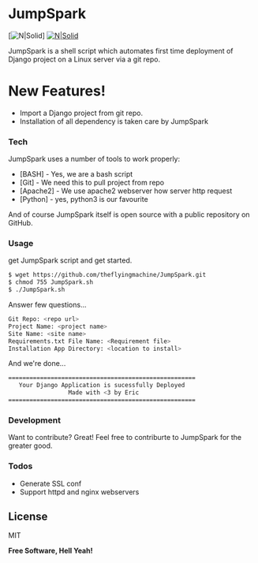 # JumpSpark

[![N|Solid](https://upload.wikimedia.org/wikipedia/commons/thumb/8/82/Gnu-bash-logo.svg/120px-Gnu-bash-logo.svg.png)]
[![N|Solid](https://cyberboy.in/Innovo%20-%20Innovative%20Parallax%20Coming%20Soon%20Template_files/logo.png)](https://cyberboy.in)

JumpSpark is a shell script which automates first time deployment of Django project on a Linux server via a git repo.


# New Features!

  - Import a Django project from git repo.
  - Installation of all dependency is taken care by JumpSpark


### Tech

JumpSpark uses a number of tools to work properly:

* [BASH] - Yes, we are a bash script
* [Git] - We need this to pull project from repo
* [Apache2] - We use apache2 webserver how server http request
* [Python] - yes, python3 is our favourite

And of course JumpSpark itself is open source with a public repository on GitHub.

### Usage

get JumpSpark script and get started.

```sh
$ wget https://github.com/theflyingmachine/JumpSpark.git
$ chmod 755 JumpSpark.sh
$ ./JumpSpark.sh
```

Answer few questions...

```sh
Git Repo: <repo url>
Project Name: <project name>
Site Name: <site name>
Requirements.txt File Name: <Requirement file>
Installation App Directory: <location to install>
```

And we're done...

```sh
=====================================================
   Your Django Application is sucessfully Deployed   
                 Made with <3 by Eric                	
=====================================================
```

### Development

Want to contribute? Great! Feel free to contriburte to JumpSpark for the greater good.

### Todos

 - Generate SSL conf
 - Support httpd and nginx webservers

License
----

MIT


**Free Software, Hell Yeah!**
